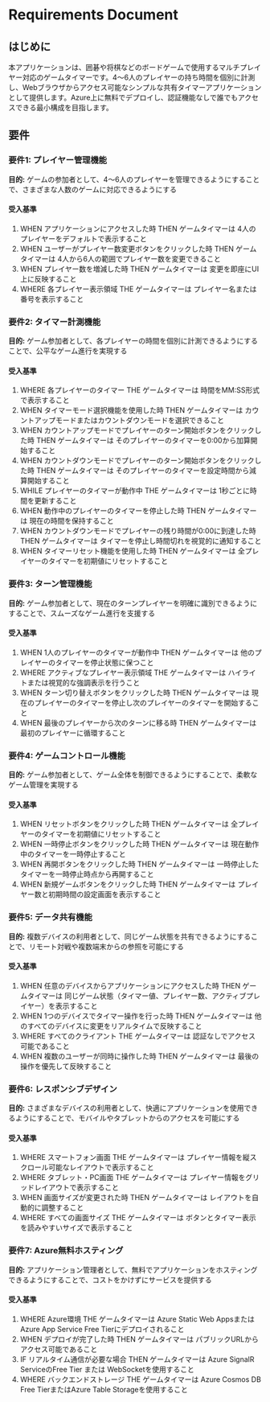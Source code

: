 # Requirements Document

## はじめに

本アプリケーションは、囲碁や将棋などのボードゲームで使用するマルチプレイヤー対応のゲームタイマーです。4〜6人のプレイヤーの持ち時間を個別に計測し、Webブラウザからアクセス可能なシンプルな共有タイマーアプリケーションとして提供します。Azure上に無料でデプロイし、認証機能なしで誰でもアクセスできる最小構成を目指します。

## 要件

### 要件1: プレイヤー管理機能
**目的:** ゲームの参加者として、4〜6人のプレイヤーを管理できるようにすることで、さまざまな人数のゲームに対応できるようにする

#### 受入基準
1. WHEN アプリケーションにアクセスした時 THEN ゲームタイマーは 4人のプレイヤーをデフォルトで表示すること
2. WHEN ユーザーがプレイヤー数変更ボタンをクリックした時 THEN ゲームタイマーは 4人から6人の範囲でプレイヤー数を変更できること
3. WHEN プレイヤー数を増減した時 THEN ゲームタイマーは 変更を即座にUI上に反映すること
4. WHERE 各プレイヤー表示領域 THE ゲームタイマーは プレイヤー名または番号を表示すること

### 要件2: タイマー計測機能
**目的:** ゲーム参加者として、各プレイヤーの時間を個別に計測できるようにすることで、公平なゲーム進行を実現する

#### 受入基準
1. WHERE 各プレイヤーのタイマー THE ゲームタイマーは 時間をMM:SS形式で表示すること
2. WHEN タイマーモード選択機能を使用した時 THEN ゲームタイマーは カウントアップモードまたはカウントダウンモードを選択できること
3. WHEN カウントアップモードでプレイヤーのターン開始ボタンをクリックした時 THEN ゲームタイマーは そのプレイヤーのタイマーを0:00から加算開始すること
4. WHEN カウントダウンモードでプレイヤーのターン開始ボタンをクリックした時 THEN ゲームタイマーは そのプレイヤーのタイマーを設定時間から減算開始すること
5. WHILE プレイヤーのタイマーが動作中 THE ゲームタイマーは 1秒ごとに時間を更新すること
6. WHEN 動作中のプレイヤーのタイマーを停止した時 THEN ゲームタイマーは 現在の時間を保持すること
7. WHEN カウントダウンモードでプレイヤーの残り時間が0:00に到達した時 THEN ゲームタイマーは タイマーを停止し時間切れを視覚的に通知すること
8. WHEN タイマーリセット機能を使用した時 THEN ゲームタイマーは 全プレイヤーのタイマーを初期値にリセットすること

### 要件3: ターン管理機能
**目的:** ゲーム参加者として、現在のターンプレイヤーを明確に識別できるようにすることで、スムーズなゲーム進行を支援する

#### 受入基準
1. WHEN 1人のプレイヤーのタイマーが動作中 THEN ゲームタイマーは 他のプレイヤーのタイマーを停止状態に保つこと
2. WHERE アクティブなプレイヤー表示領域 THE ゲームタイマーは ハイライトまたは視覚的な強調表示を行うこと
3. WHEN ターン切り替えボタンをクリックした時 THEN ゲームタイマーは 現在のプレイヤーのタイマーを停止し次のプレイヤーのタイマーを開始すること
4. WHEN 最後のプレイヤーから次のターンに移る時 THEN ゲームタイマーは 最初のプレイヤーに循環すること

### 要件4: ゲームコントロール機能
**目的:** ゲーム参加者として、ゲーム全体を制御できるようにすることで、柔軟なゲーム管理を実現する

#### 受入基準
1. WHEN リセットボタンをクリックした時 THEN ゲームタイマーは 全プレイヤーのタイマーを初期値にリセットすること
2. WHEN 一時停止ボタンをクリックした時 THEN ゲームタイマーは 現在動作中のタイマーを一時停止すること
3. WHEN 再開ボタンをクリックした時 THEN ゲームタイマーは 一時停止したタイマーを一時停止時点から再開すること
4. WHEN 新規ゲームボタンをクリックした時 THEN ゲームタイマーは プレイヤー数と初期時間の設定画面を表示すること

### 要件5: データ共有機能
**目的:** 複数デバイスの利用者として、同じゲーム状態を共有できるようにすることで、リモート対戦や複数端末からの参照を可能にする

#### 受入基準
1. WHEN 任意のデバイスからアプリケーションにアクセスした時 THEN ゲームタイマーは 同じゲーム状態（タイマー値、プレイヤー数、アクティブプレイヤー）を表示すること
2. WHEN 1つのデバイスでタイマー操作を行った時 THEN ゲームタイマーは 他のすべてのデバイスに変更をリアルタイムで反映すること
3. WHERE すべてのクライアント THE ゲームタイマーは 認証なしでアクセス可能であること
4. WHEN 複数のユーザーが同時に操作した時 THEN ゲームタイマーは 最後の操作を優先して反映すること

### 要件6: レスポンシブデザイン
**目的:** さまざまなデバイスの利用者として、快適にアプリケーションを使用できるようにすることで、モバイルやタブレットからのアクセスを可能にする

#### 受入基準
1. WHERE スマートフォン画面 THE ゲームタイマーは プレイヤー情報を縦スクロール可能なレイアウトで表示すること
2. WHERE タブレット・PC画面 THE ゲームタイマーは プレイヤー情報をグリッドレイアウトで表示すること
3. WHEN 画面サイズが変更された時 THEN ゲームタイマーは レイアウトを自動的に調整すること
4. WHERE すべての画面サイズ THE ゲームタイマーは ボタンとタイマー表示を読みやすいサイズで表示すること

### 要件7: Azure無料ホスティング
**目的:** アプリケーション管理者として、無料でアプリケーションをホスティングできるようにすることで、コストをかけずにサービスを提供する

#### 受入基準
1. WHERE Azure環境 THE ゲームタイマーは Azure Static Web AppsまたはAzure App Service Free Tierにデプロイされること
2. WHEN デプロイが完了した時 THEN ゲームタイマーは パブリックURLからアクセス可能であること
3. IF リアルタイム通信が必要な場合 THEN ゲームタイマーは Azure SignalR ServiceのFree Tier または WebSocketを使用すること
4. WHERE バックエンドストレージ THE ゲームタイマーは Azure Cosmos DB Free TierまたはAzure Table Storageを使用すること
